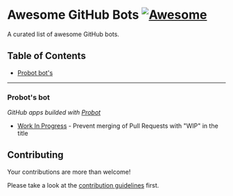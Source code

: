 # Awesome GitHub Bots [![Awesome](https://cdn.rawgit.com/sindresorhus/awesome/d7305f38d29fed78fa85652e3a63e154dd8e8829/media/badge.svg)](https://github.com/sindresorhus/awesome)

A curated list of awesome GitHub bots. 

## Table of Contents
- [Probot bot's](#probot)

---

### Probot's bot

*GitHub apps builded with [Probot](https://probot.github.io/)*

* [Work In Progress](https://github.com/wip/app) - Prevent merging of Pull Requests with "WIP" in the title

## Contributing
Your contributions are more than welcome! 

Please take a look at the [contribution guidelines](CONTRIBUTING.md) first.
